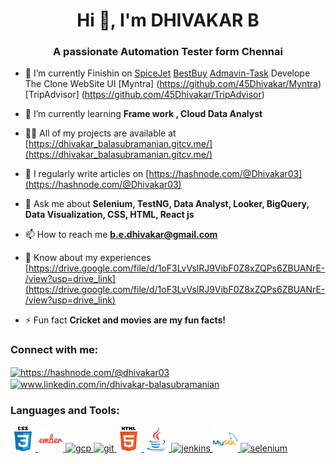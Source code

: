 <h1 align="center">Hi 👋, I'm DHIVAKAR B</h1>
<h3 align="center">A passionate Automation Tester form Chennai</h3>

- 🔭 I’m currently Finishin on [SpiceJet](https://github.com/45Dhivakar/AT-SpiceJet-Capstone-project.git) [BestBuy](https://github.com/45Dhivakar/AT-BestBuyTest) [Admavin-Task](https://github.com/45Dhivakar/Admavin-Tasks) Develope The Clone WebSite UI [Myntra] (https://github.com/45Dhivakar/Myntra) [TripAdvisor] (https://github.com/45Dhivakar/TripAdvisor)

- 🌱 I’m currently learning **Frame work , Cloud Data Analyst**

- 👨‍💻 All of my projects are available at [https://dhivakar_balasubramanian.gitcv.me/](https://dhivakar_balasubramanian.gitcv.me/)

- 📝 I regularly write articles on [https://hashnode.com/@Dhivakar03](https://hashnode.com/@Dhivakar03)

- 💬 Ask me about **Selenium, TestNG, Data Analyst, Looker, BigQuery, Data Visualization, CSS, HTML, React js**

- 📫 How to reach me **b.e.dhivakar@gmail.com**

- 📄 Know about my experiences [https://drive.google.com/file/d/1oF3LvVslRJ9VibF0Z8xZQPs6ZBUANrE-/view?usp=drive_link](https://drive.google.com/file/d/1oF3LvVslRJ9VibF0Z8xZQPs6ZBUANrE-/view?usp=drive_link)

- ⚡ Fun fact **Cricket and movies are my fun facts!**

<h3 align="left">Connect with me:</h3>
<p align="left">
<a href="https://dev.to/https://hashnode.com/@dhivakar03" target="blank"><img align="center" src="https://raw.githubusercontent.com/rahuldkjain/github-profile-readme-generator/master/src/images/icons/Social/devto.svg" alt="https://hashnode.com/@dhivakar03" height="30" width="40" /></a>
<a href="https://linkedin.com/in/www.linkedin.com/in/dhivakar-balasubramanian" target="blank"><img align="center" src="https://raw.githubusercontent.com/rahuldkjain/github-profile-readme-generator/master/src/images/icons/Social/linked-in-alt.svg" alt="www.linkedin.com/in/dhivakar-balasubramanian" height="30" width="40" /></a>
</p>

<h3 align="left">Languages and Tools:</h3>
<p align="left"> <a href="https://www.w3schools.com/css/" target="_blank" rel="noreferrer"> <img src="https://raw.githubusercontent.com/devicons/devicon/master/icons/css3/css3-original-wordmark.svg" alt="css3" width="40" height="40"/> </a> <a href="https://emberjs.com/" target="_blank" rel="noreferrer"> <img src="https://raw.githubusercontent.com/devicons/devicon/master/icons/ember/ember-original-wordmark.svg" alt="ember" width="40" height="40"/> </a> <a href="https://cloud.google.com" target="_blank" rel="noreferrer"> <img src="https://www.vectorlogo.zone/logos/google_cloud/google_cloud-icon.svg" alt="gcp" width="40" height="40"/> </a> <a href="https://git-scm.com/" target="_blank" rel="noreferrer"> <img src="https://www.vectorlogo.zone/logos/git-scm/git-scm-icon.svg" alt="git" width="40" height="40"/> </a> <a href="https://www.w3.org/html/" target="_blank" rel="noreferrer"> <img src="https://raw.githubusercontent.com/devicons/devicon/master/icons/html5/html5-original-wordmark.svg" alt="html5" width="40" height="40"/> </a> <a href="https://www.java.com" target="_blank" rel="noreferrer"> <img src="https://raw.githubusercontent.com/devicons/devicon/master/icons/java/java-original.svg" alt="java" width="40" height="40"/> </a> <a href="https://www.jenkins.io" target="_blank" rel="noreferrer"> <img src="https://www.vectorlogo.zone/logos/jenkins/jenkins-icon.svg" alt="jenkins" width="40" height="40"/> </a> <a href="https://www.mysql.com/" target="_blank" rel="noreferrer"> <img src="https://raw.githubusercontent.com/devicons/devicon/master/icons/mysql/mysql-original-wordmark.svg" alt="mysql" width="40" height="40"/> </a> <a href="https://www.selenium.dev" target="_blank" rel="noreferrer"> <img src="https://raw.githubusercontent.com/detain/svg-logos/780f25886640cef088af994181646db2f6b1a3f8/svg/selenium-logo.svg" alt="selenium" width="40" height="40"/> </a>  
</p>

